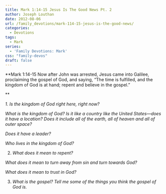 ```yaml
---
title: Mark 1:14-15 Jesus Is The Good News Pt. 2
author: Joseph Louthan
date: 2012-08-06
url: /family_devotions/mark-114-15-jesus-is-the-good-news/
categories:
  - Devotions
tags:
  - Mark
series:
  - 'Family Devotions: Mark'
css: "family-devos"
draft: false
---
```

**Mark 1:14-15 Now after John was arrested, Jesus came into Galilee, proclaiming the gospel of God, and saying, “The time is fulfilled, and the kingdom of God is at hand; repent and believe in the gospel.”
  
** 
  
_1. Is the kingdom of God right here, right now?_

_What is the kingdom of God? Is it like a country like the United States—does it have a location? Does it include all of the earth, all of heaven and all of outer space?_

_Does it have a leader?_

_Who lives in the kingdom of God?_

2. _What does it mean to repent?_

_What does it mean to turn away from sin and turn towards God?_

_What does it mean to trust in God?_

3. _What is the gospel? Tell me some of the things you think the gospel of God is._

&nbsp;



 [1]: https://i0.wp.com/theologic.us/wp-content/uploads/2012/08/feastofchristthekingpainting.jpg